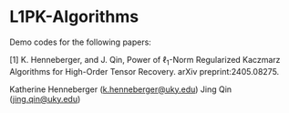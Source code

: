 # L1PK-Algorithms

Demo codes for the following papers:

[1]  K. Henneberger, and J. Qin, Power of $\ell_1$-Norm Regularized Kaczmarz Algorithms for High-Order Tensor Recovery. arXiv preprint:2405.08275. 

Katherine Henneberger (k.henneberger@uky.edu) Jing Qin (jing.qin@uky.edu)
